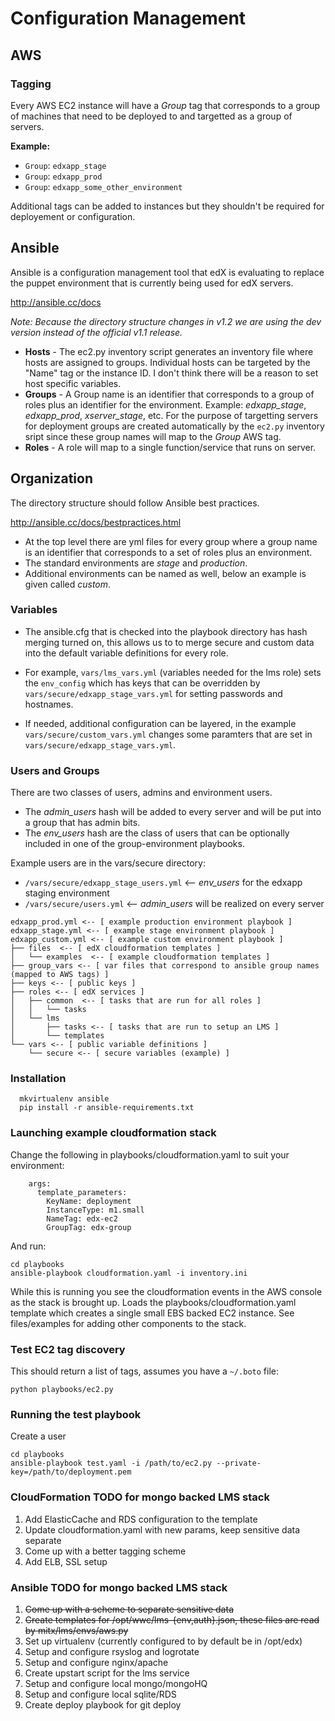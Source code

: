 # Configuration Management
## AWS

### Tagging

Every AWS EC2 instance will have a *Group* tag that corresponds to a group of machines that need to be deployed to and targetted as a group of servers. 

**Example:**
* `Group`: `edxapp_stage`
* `Group`: `edxapp_prod`
* `Group`: `edxapp_some_other_environment`
 
Additional tags can be added to instances but they shouldn't be required for deployement or configuration.

## Ansible

Ansible is a configuration management tool that edX is evaluating to replace the puppet environment 
that is currently being used for edX servers.

http://ansible.cc/docs

_Note: Because the directory structure changes in v1.2 we are using the dev version instead of the official v1.1 release._


* __Hosts__ -  The ec2.py inventory script generates an inventory file where hosts are assigned to groups. Individual hosts can be targeted by the "Name" tag or the instance ID. I don't think there will be a reason to set host specific variables.
* __Groups__ - A Group name is an identifier that corresponds to a group of roles plus an identifier for the environment.  Example: _edxapp_stage_, _edxapp_prod_, _xserver_stage_, etc.  For the purpose of targetting servers for deployment groups are created automatically by the `ec2.py` inventory sript since these group names will map to the _Group_ AWS tag. 
* __Roles__  - A role will map to a single function/service that runs on server.

## Organization

The directory structure should follow Ansible best practices.

http://ansible.cc/docs/bestpractices.html

* At the top level there are yml files for every group where a group name is an identifier that corresponds to a set of roles plus an environment.  
* The standard environments are _stage_ and _production_.
* Additional environments can be named as well, below an example is given called _custom_.


### Variables

* The ansible.cfg that is checked into the playbook directory has hash merging turned on, this allows
us to to merge secure and custom data into the default variable definitions for every role.

* For example, `vars/lms_vars.yml` (variables needed for the lms role) sets the `env_config` which has keys that can be overridden by `vars/secure/edxapp_stage_vars.yml` for setting passwords and hostnames.  

* If needed, additional configuration can be layered, in the example `vars/secure/custom_vars.yml` changes some paramters that are set in `vars/secure/edxapp_stage_vars.yml`.


### Users and Groups

There are two classes of users, admins and environment users.

* The *admin_users* hash will be added to every server and will be put into a group that has admin bits.
* The *env_users* hash are the class of users that can be optionally included in one of the group-environment playbooks.


Example users are in the vars/secure directory:

* `/vars/secure/edxapp_stage_users.yml` <-- *env_users* for the edxapp staging environment  
* `/vars/secure/users.yml` <-- *admin_users* will be realized on every server


```
edxapp_prod.yml <-- [ example production environment playbook ]
edxapp_stage.yml <-- [ example stage environment playbook ]
edxapp_custom.yml <-- [ example custom environment playbook ]
├── files  <-- [ edX cloudformation templates ]
│   └── examples  <-- [ example cloudformation templates ]
├── group_vars <-- [ var files that correspond to ansible group names (mapped to AWS tags) ]
├── keys <-- [ public keys ]
├── roles <-- [ edX services ]
│   ├── common  <-- [ tasks that are run for all roles ]
│   │   └── tasks
│   └── lms 
│       ├── tasks <-- [ tasks that are run to setup an LMS ]
│       └── templates
└── vars <-- [ public variable definitions ]
    └── secure <-- [ secure variables (example) ]

```
    

### Installation

```
  mkvirtualenv ansible
  pip install -r ansible-requirements.txt
```

### Launching example cloudformation stack

Change the following in playbooks/cloudformation.yaml to suit your environment:

```
    args:
      template_parameters:
        KeyName: deployment
        InstanceType: m1.small
        NameTag: edx-ec2
        GroupTag: edx-group
```

And run:

  ```
  cd playbooks
  ansible-playbook cloudformation.yaml -i inventory.ini
  ```


While this is running you see the cloudformation events in the AWS console as the stack is brought up.
Loads the playbooks/cloudformation.yaml template which creates a single small EBS backed EC2 instance.
See files/examples for adding other components to the stack.


### Test EC2 tag discovery

This should return a list of tags, assumes you have a `~/.boto` file:

  `python playbooks/ec2.py`
  
  
### Running the test playbook

Create a user

  ```
  cd playbooks
  ansible-playbook test.yaml -i /path/to/ec2.py --private-key=/path/to/deployment.pem
  ```
### CloudFormation TODO for mongo backed LMS stack

1. Add ElasticCache and RDS configuration to the template
2. Update cloudformation.yaml with new params, keep sensitive data separate
3. Come up with a better tagging scheme
4. Add ELB, SSL setup

### Ansible TODO for mongo backed LMS stack

1. ~~Come up with a scheme to separate sensitive data~~
2. ~~Create templates for /opt/wwc/lms-{env,auth}.json, these files are read by mitx/lms/envs/aws.py~~
3. Set up virtualenv (currently configured to by default be in /opt/edx)
4. Setup and configure rsyslog and logrotate
5. Setup and configure nginx/apache
5. Create upstart script for the lms service
6. Setup and configure local mongo/mongoHQ
7. Setup and configure local sqlite/RDS
8. Create deploy playbook for git deploy


  
  

